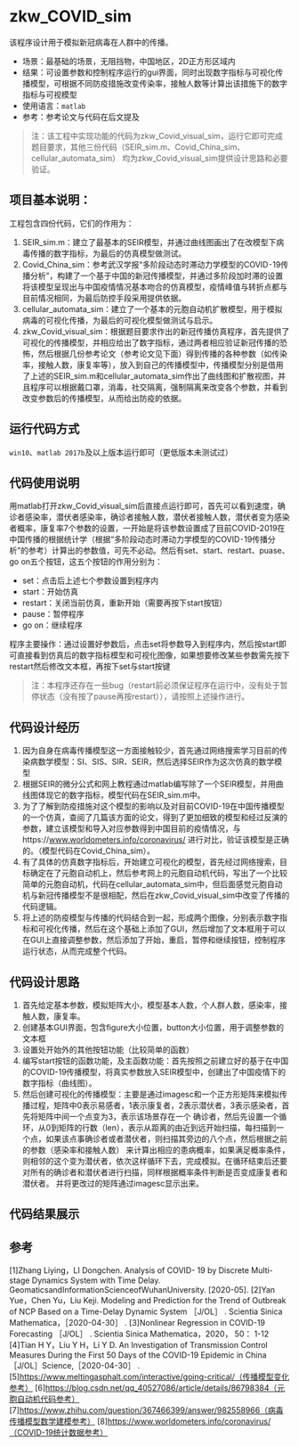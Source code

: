 # zkw_COVID_sim

该程序设计用于模拟新冠病毒在人群中的传播。
* 场景：最基础的场景，无阻挡物，中国地区，2D正方形区域内
* 结果：可设置参数和控制程序运行的gui界面，同时出现数字指标与可视化传播模型，可根据不同防疫措施改变传染率，接触人数等计算出该措施下的数字指标与可视模型
* 使用语言：`matlab`
* 参考：参考论文与代码在后文提及
> 注：该工程中实现功能的代码为zkw_Covid_visual_sim，运行它即可完成题目要求，其他三份代码（SEIR_sim.m、Covid_China_sim、cellular_automata_sim）
均为zkw_Covid_visual_sim提供设计思路和必要验证。

## 项目基本说明：
工程包含四份代码，它们的作用为：
1. SEIR_sim.m：建立了最基本的SEIR模型，并通过曲线图画出了在改模型下病毒传播的数字指标，为最后的仿真模型做测试。
2. Covid_China_sim：参考武汉学报“多阶段动态时滞动力学模型的COVID⁃19传播分析”，构建了一个基于中国的新冠传播模型，并通过多阶段加时滞的设置将该模型呈现出与中国疫情情况基本吻合的仿真模型，疫情峰值与转折点都与目前情况相同，为最后防控手段采用提供依据。
3. cellular_automata_sim：建立了一个基本的元胞自动机扩散模型，用于模拟病毒的可视化传播，为最后的可视化模型做测试与启示。
4. zkw_Covid_visual_sim：根据题目要求作出的新冠传播仿真程序，首先提供了可视化的传播模型，并相应给出了数字指标，通过两者相应验证新冠传播的恐怖，然后根据几份参考论文（参考论文见下面）得到传播的各种参数（如传染率，接触人数，康复率等），放入到自己的传播模型中，传播模型分别是借用了上述的SEIR_sim.m和cellular_automata_sim作出了曲线图和扩散视图，并且程序可以根据戴口罩，消毒，社交隔离，强制隔离来改变各个参数，并看到改变参数后的传播模型，从而给出防疫的依据。

## 运行代码方式
`win10`、`matlab 2017b`及以上版本运行即可（更低版本未测试过）

## 代码使用说明
用matlab打开zkw_Covid_visual_sim后直接点运行即可，首先可以看到速度，确诊者感染率，潜伏者感染率，确诊者接触人数，潜伏者接触人数，潜伏者变为感染者概率，康复率7个参数的设置，一开始是将该参数设置成了目前COVID-2019在中国传播的根据统计学（根据“多阶段动态时滞动力学模型的COVID⁃19传播分析”的参考）计算出的参数值，可先不必动。然后有set、start、restart、puase、
go on五个按钮，这五个按钮的作用分别为：
* set：点击后上述七个参数设置到程序内
* start：开始仿真
* restart：关闭当前仿真，重新开始（需要再按下start按钮）
* pause：暂停程序
* go on：继续程序

程序主要操作：通过设置好参数后，点击set将参数导入到程序内，然后按start即可直接看到仿真后的数字指标模型和可视化图像，如果想要修改某些参数需先按下restart然后修改文本框，再按下set与start按键
> 注：本程序还存在一些bug（restart前必须保证程序在运行中，没有处于暂停状态（没有按了pause再按restart）），请按照上述操作进行。

## 代码设计经历
1. 因为自身在病毒传播模型这一方面接触较少，首先通过网络搜索学习目前的传染病数学模型：SI、SIS、SIR、SEIR，然后选择SEIR作为这次仿真的数学模型
2. 根据SEIR的微分公式和网上教程通过matlab编写除了一个SEIR模型，并用曲线图体现它的数字指标，模型代码在SEIR_sim.m中。
3. 为了了解到防疫措施对这个模型的影响以及对目前COVID-19在中国传播模型的一个仿真，查阅了几篇该方面的论文，得到了更加细致的模型和经过反演的参数，建立该模型和导入对应参数得到中国目前的疫情情况，与https://www.worldometers.info/coronavirus/ 进行对比，验证该模型是正确的。（模型代码在Covid_China_sim）。
4. 有了具体的仿真数字指标后，开始建立可视化的模型，首先经过网络搜索，目标确定在了元胞自动机上，然后参考网上的元胞自动机代码，写出了一个比较简单的元胞自动机，代码在cellular_automata_sim中，但后面感觉元胞自动机与新冠传播模型不是很相配，然后在zkw_Covid_visual_sim中改变了传播的代码逻辑。
5. 将上述的防疫模型与传播的代码结合到一起，形成两个图像，分别表示数字指标和可视化传播，然后在这个基础上添加了GUI，然后增加了文本框用于可以在GUI上直接调整参数，然后添加了开始，重启，暂停和继续按钮，控制程序运行状态，从而完成整个代码。

## 代码设计思路
1. 首先给定基本参数，模拟矩阵大小，模型基本人数，个人群人数，感染率，接触人数，康复率。
2. 创建基本GUI界面，包含figure大小位置，button大小位置，用于调整参数的文本框
3. 设置处开始外的其他按钮功能（比较简单的函数）
4. 编写start按钮的函数功能，及主函数功能：首先按照之前建立好的基于在中国的COVID-19传播模型，将真实参数放入SEIR模型中，创建出了中国疫情下的数字指标（曲线图）。
6. 然后创建可视化的传播模型：主要是通过imagesc和一个正方形矩阵来模拟传播过程，矩阵中0表示易感者，1表示康复者，2表示潜伏者，3表示感染者，首先将矩阵中间一个点变为3，表示该场景存在一个
确诊者，然后先设置一个循环，从0到矩阵的行数（len），表示从距离的由近到远开始扫描，每扫描到一个点，如果该点事确诊者或者潜伏者，则扫描其旁边的八个点，然后根据之前的参数（感染率和接触人数）
来计算出相应的患病概率，如果满足概率条件，则相邻的这个变为潜伏者，依次这样循环下去，完成模拟。在循环结束后还要对所有的确诊者和潜伏者进行扫描，同样根据概率条件判断是否变成康复者和潜伏者。
并将更改过的矩阵通过imagesc显示出来。

## 代码结果展示

## 参考
[1]Zhang Liying，LI Dongchen. Analysis of COVID- 19 by Discrete Multi-stage Dynamics System with Time Delay. GeomaticsandInformationScienceofWuhanUniversity. [2020-05].
[2]Yan Yue，Chen Yu，Liu Keji. Modeling and Prediction for the Trend of Outbreak of NCP Based on a Time-Delay Dynamic System ［J/OL］ . Scientia Sinica Mathematica，［2020-04-30］ .
[3]Nonlinear Regression in COVID-19 Forecasting ［J/OL］ . Scientia Sinica Mathematica，2020， 50： 1-12
[4]Tian H Y，Liu Y H，Li Y D. An Investigation of Transmission Control Measures During the First 50 Days of the COVID-19 Epidemic in China［J/OL］Science,［2020-04-30］ . 
[5]https://www.meltingasphalt.com/interactive/going-critical/（传播模型变化参考）
[6]https://blog.csdn.net/qq_40527086/article/details/86798384（元胞自动机代码参考）
[7]https://www.zhihu.com/question/367466399/answer/982558966（病毒传播模型数学建模参考）
[8]https://www.worldometers.info/coronavirus/（COVID-19统计数据参考）
